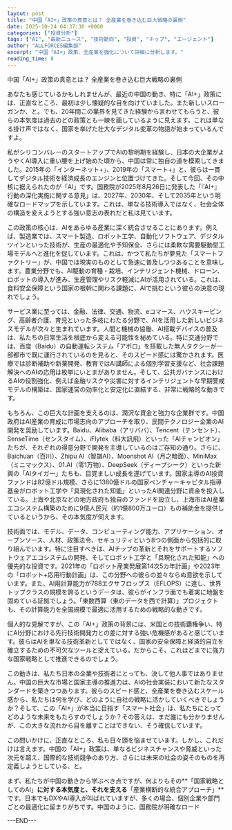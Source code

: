 ```yaml
---
layout: post
title: "中国「AI+」政策の真意とは？ 全産業を巻き込む巨大戦略の裏側"
date: 2025-10-24 04:37:30 +0000
categories: ["投資分析"]
tags: ["AI", "最新ニュース", "技術動向", "投資", "チップ", "エージェント"]
author: "ALLFORCES編集部"
excerpt: "中国「AI+」政策、全産業を強化について詳細に分析します。"
reading_time: 8
---
```


中国「AI+」政策の真意とは？ 全産業を巻き込む巨大戦略の裏側

あなたも感じているかもしれませんが、最近の中国の動き、特に「AI+」政策には、正直なところ、最初は少し懐疑的な目を向けていました。また新しいスローガンか、と。でも、20年間この業界を見てきた経験から言わせてもらうと、彼らの本気度は過去のどの政策とも一線を画しているように見えます。これは単なる掛け声ではなく、国家を挙げた壮大なデジタル変革の物語が始まっているんですよ。

私がシリコンバレーのスタートアップでAIの黎明期を経験し、日本の大企業がようやくAI導入に重い腰を上げ始めた頃から、中国は常に独自の道を模索してきました。2015年の「インターネット+」、2019年の「スマート+」と、彼らは一貫してデジタル技術を経済成長のエンジンと位置づけてきた。そして今回、その中核に据えられたのが「AI」です。国務院が2025年8月26日に発表した「『AI+』行動の深化実施に関する意見」は、2027年、2030年、そして2035年という明確なロードマップを示しています。これは、単なる技術導入ではなく、社会全体の構造を変えようとする強い意志の表れだと私は見ています。

この政策の核心は、AIをあらゆる産業に深く統合させることにあります。例えば、製造業では、スマート製造、ロボット工学、自動化ソフトウェア、デジタルツインといった技術が、生産の最適化や予知保全、さらには柔軟な需要駆動型工場モデルへと進化を促しています。これは、かつて私たちが夢見た「スマートファクトリー」が、中国では現実のものとして急速に普及しつつあることを意味します。農業分野でも、AI駆動の育種・栽培、インテリジェント機械、ドローン、ロボットの導入が進み、生産管理やリスク軽減にAIが活用されている。これは、食料安全保障という国家の根幹に関わる課題に、AIで挑むという彼らの決意の現れでしょう。

サービス業に至っては、金融、法律、交通、物流、eコマース、ハウスキーピング、高齢者介護、育児といった多岐にわたる分野で、AIを活用した新しいビジネスモデルが次々と生まれています。人間と機械の協働、AI搭載デバイスの普及は、私たちの日常生活を根底から変える可能性を秘めている。特に交通分野では、百度（Baidu）の自動運転システム「アポロ」を搭載した無人タクシーが一部都市で既に運行されているのを見ると、そのスピード感には驚かされます。医療では診断補助や新薬開発、教育ではAI講師による個別学習支援など、社会課題解決へのAIの応用は枚挙にいとまがありません。そして、公共ガバナンスにおけるAIの役割強化、例えば金融リスクや災害に対するインテリジェントな早期警戒モデルの構築は、国家運営の効率化と安定化に直結する、非常に戦略的な動きです。

もちろん、この巨大な計画を支えるのは、潤沢な資金と強力な企業群です。中国政府はAI産業の育成に市場志向のアプローチを取り、民間テクノロジー企業のAI開発を奨励しています。Baidu、Alibaba（アリババ）、Tencent（テンセント）、SenseTime（センスタイム）、iFlytek（科大訊飛）といった「AIチャンピオン」たちが、それぞれの得意分野で開発を主導しているのはご存知の通り。さらに、Baichuan（百川）、Zhipu AI（智譜AI）、Moonshot AI（月之暗面）、MiniMax（ミニマックス）、01.AI（零1万物）、DeepSeek（ディープシーク）といった新興の「AIタイガー」たちも、目覚ましい成長を遂げています。国家主導のAI投資ファンドは82億ドル規模、さらに1380億ドルの国家ベンチャーキャピタル指導基金がロボット工学や「具現化された知能」といったAI関連分野に資金を投入している。上海や北京などの地方政府も独自のファンドを設立し、上海市はAI産業エコシステム構築のために9億人民元（約1億800万ユーロ）もの補助金を提供しているというから、その本気度が伺えます。

技術面では、モデル、データ、コンピューティング能力、アプリケーション、オープンソース、人材、政策法令、セキュリティという8つの側面から包括的に取り組んでいます。特に注目すべきは、AIチップの革新とそれをサポートするソフトウェアエコシステムの開発、そしてロボット工学と「具現化された知能」への優先的な投資です。2021年の「ロボット産業発展第14次5カ年計画」や2023年の「ロボット+応用行動計画」は、この分野への彼らの並々ならぬ意欲を示しています。また、AI用計算能力が788エクサフロップス（EFLOPS）に達し、世界トップクラスの規模を誇るというデータは、彼らがインフラ面でも着実に地盤を固めている証拠でしょう。「東数西算（東のデータを西で計算）」プロジェクトも、その計算能力を全国規模で最適に活用するための戦略的な動きです。

個人的な見解ですが、この「AI+」政策の背景には、米国との技術覇権争い、特にAI分野における先行技術開発力との差に対する強い危機感があると感じています。彼らはAIを単なる技術革新としてではなく、国家の安全保障と経済的自立を確立するための不可欠なツールと捉えている。だからこそ、これほどまでに強力な国家戦略として推進できるのでしょう。

この動きは、私たち日本の企業や技術者にとっても、決して他人事ではありません。中国の巨大な市場と国家主導の推進力は、AIの社会実装において新たなスタンダードを築きつつあります。彼らのスピード感と、全産業を巻き込むスケール感から、私たちは何を学び、どのように自社の戦略に活かしていくべきでしょうか？そして、この「AI+」が本当に目指す「スマート社会」は、私たちにとってどのような未来をもたらすのでしょうか？その答えは、まだ誰にも分かりませんが、この大きな流れから目を離すことはできない、そう確信しています。

この問いかけに、正直なところ、私も日々頭を悩ませています。しかし、これだけは言えます。中国の「AI+」政策は、単なるビジネスチャンスや脅威といった次元を超え、国際的な技術競争のあり方、さらには未来の社会の姿そのものを再定義しようとしている、と。

まず、私たちが中国の動きから学ぶべき点ですが、何よりもその**「国家戦略としてのAI」**に対する本気度と、それを支える**「産業横断的な統合アプローチ」**です。日本でもDXやAI導入が叫ばれていますが、多くの場合、個別企業や部門ごとの最適化に留まりがちです。中国のように、国務院が明確なロード

---END---
